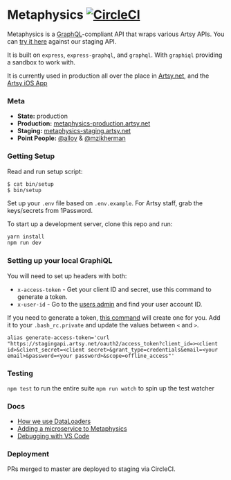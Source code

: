 # Metaphysics [![CircleCI](https://circleci.com/gh/artsy/metaphysics.svg?style=svg)](https://circleci.com/gh/artsy/metaphysics)

Metaphysics is a [GraphQL](http://graphql.org)-compliant API that wraps various
Artsy APIs. You can [try it here](https://metaphysics-staging.artsy.net/)
against our staging API.

It is built on `express`, `express-graphql`, and `graphql`. With `graphiql`
providing a sandbox to work with.

It is currently used in production all over the place in
[Artsy.net](http://github.com/artsy/force/), and the
[Artsy iOS App](http://github.com/artsy/eigen)

### Meta

* **State:** production
* **Production:**
  [metaphysics-production.artsy.net](https://metaphysics-production.artsy.net/)
* **Staging:**
  [metaphysics-staging.artsy.net](https://metaphysics-staging.artsy.net/)
* **Point People:** [@alloy](https://github.com/alloy) &
  [@mzikherman](https://github.com/mzikherman)

### Getting Setup

Read and run setup script:

```
$ cat bin/setup
$ bin/setup
```

Set up your `.env` file based on `.env.example`. For Artsy staff, grab the
keys/secrets from 1Password.

To start up a development server, clone this repo and run:

```sh
yarn install
npm run dev
```

### Setting up your local GraphiQL

You will need to set up headers with both:

* `x-access-token` - Get your client ID and secret, use this command to generate
  a token.
* `x-user-id` - Go to the [users admin](https://admin-staging.artsy.net/users)
  and find your user account ID.

If you need to generate a token,
[this command](https://artsy.slack.com/archives/C02BC3HEJ/p1492126234025615)
will create one for you. Add it to your `.bash_rc.private` and update the values
between `<` and `>`.

    alias generate-access-token='curl "https://stagingapi.artsy.net/oauth2/access_token?client_id=><client id>&client_secret=<client secret>&grant_type=credentials&email=<your email>&password=<your password>&scope=offline_access"'

### Testing

`npm test` to run the entire suite `npm run watch` to spin up the test watcher

### Docs

* [How we use DataLoaders](docs/dataloaders.md)
* [Adding a microservice to Metaphysics](docs/adding_a_new_microservice.md)
* [Debugging with VS Code](docs/debugging_with_vscode.md)

### Deployment

PRs merged to master are deployed to staging via CircleCI.
